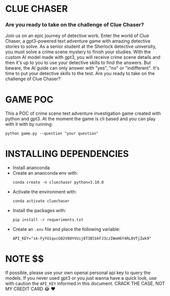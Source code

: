 # CLUE CHASER

### Are you ready to take on the challenge of Clue Chaser?

Join us on an epic journey of detective work. Enter the world of Clue Chaser, a gpt3-powered text adventure game with amazing detective stories to solve. As a senior student at the Sherlock detective university, you must solve a crime scene mystery to finish your studies. With the custom AI model made with gpt3, you will receive crime scene details and then it's up to you to use your detective skills to find the answers. But beware, the AI guide can only answer with "yes", "no" or "indifferent". It's time to put your detective skills to the test. Are you ready to take on the challenge of Clue Chaser?

# GAME POC

This a POC of crime scene text adventure investigation game created with python and gpt3.
At the moment the game is cli based and you can play with it with by running:

```shell
python game.py --question "your question"
```

# INSTALLING DEPENDENCIES

- Install ananconda
- Create an ananconda env with:
  ```shell
  conda create -n cluechaser python=3.10.0
  ```
- Activate the environment with:
  ```shell
  conda activate cluechaser
  ```
- Install the packages with:
  ```shell
  pip install -r requeriments.txt
  ```
- Create an `.env` file and place the following variable:
  ```shell
  API_KEY="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"
  ```

# NOTE $$

If possible, please use your own openai personal api key to query the models. If you never used gpt3 or you just wanna have a quick look, use with caution the `API_KEY` informed in this document.
CRACK THE CASE, NOT MY CREDIT CARD :joy: :heart:
